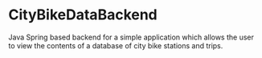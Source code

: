 # CityBikeDataBackend
Java Spring based backend for a simple application which allows the user to view the contents of a database of city bike stations and trips.
